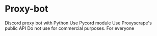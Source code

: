 # Proxy-bot
Discord proxy bot with Python
Use Pycord module
Use Proxyscrape's public API
Do not use for commercial purposes.
For everyone
